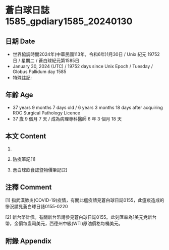[_metadata_:encoding]: - "utf-8"
[_metadata_:language]: - "zh-Hant-TW"
[_metadata_:fileformat]: - "markdown"
[_metadata_:MIME_type]: - "text/plain"
[_metadata_:markdown_version]: - "commonmark version 0.30"
[_metadata_:markdown_spec]: - "https://spec.commonmark.org/0.30/"

# 蒼白球日誌1585_gpdiary1585_20240130 #

## 日期 Date ##

* 世界協調時間2024年(中華民國113年，令和6年)1月30日 / Unix 紀元 19752 日 / 星期二 / 蒼白球紀元第1585日
* January 30, 2024 (UTC) / 19752 days since Unix Epoch / Tuesday / Globus Pallidum day 1585
* 特殊註記:

## 年齡 Age ##

* 37 years 9 months 7 days old / 6 years 3 months 18 days after acquiring ROC Surgical Pathology Licence
* 37 歲 9 個月 7 天 / 成為病理專科醫師 6 年 3 個月 18 天

## 本文 Content ##

1. 

    
2. 防疫筆記[1]

    
3. 蒼白球飲食誌暨物價筆記[2]

    

## 注釋 Comment ##

[1] 指武漢肺炎(COVID-19)疫情，有關此瘟疫請見蒼白球日誌0155，此瘟疫造成的慘況請見蒼白球日誌0155-0220


[2] 新台幣計價。有關新台幣請參見蒼白球日誌0155。此刻匯率為1美元兌新台幣，金價每盎司美元，西德州中級(WTI)原油價格每桶美元。



## 附錄 Appendix ##

